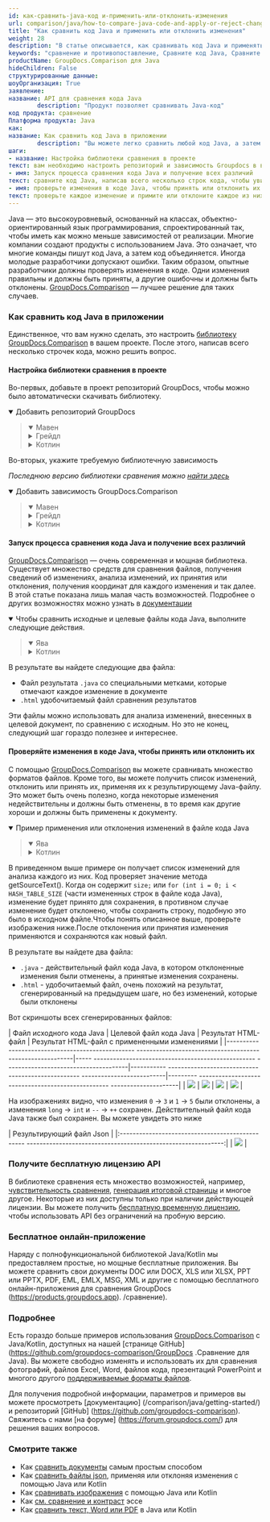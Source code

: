 ```yaml
---
id: как-сравнить-java-код и-применить-или-отклонить-изменения
url: comparison/java/how-to-compare-java-code-and-apply-or-reject-changes
title: "Как сравнить код Java и применить или отклонить изменения"
weight: 28
description: "В статье описывается, как сравнивать код Java и применять или отклонять изменения с помощью GroupDocs.Comparison."
keywords: "сравнение и противопоставление, Сравните код Java, Сравните Java с Kotlin и Java, Средство сравнения кода Java"
productName: GroupDocs.Comparison для Java
hideChildren: False
структурированные данные:
шоуОрганизация: True
заявление:
название: API для сравнения кода Java
        description: "Продукт позволяет сравнивать Java-код"
код продукта: сравнение
Платформа продукта: Java
как:
название: Как сравнить код Java в приложении
        description: "Вы можете легко сравнить любой код Java, а затем принять или отклонить изменения."
шаги:
- название: Настройка библиотеки сравнения в проекте
текст: вам необходимо настроить репозиторий и зависимость Groupdocs в вашем проекте
- имя: Запуск процесса сравнения кода Java и получение всех различий
текст: сравните код Java, написав всего несколько строк кода, чтобы увидеть разницу между ними.
- имя: проверьте изменения в коде Java, чтобы принять или отклонить их
текст: проверьте каждое изменение и примите или отклоните каждое из них, сохраняя действительный результирующий файл Java
---
```

Java — это высокоуровневый, основанный на классах, объектно-ориентированный язык программирования, спроектированный так, чтобы иметь как можно меньше зависимостей от реализации. Многие компании создают продукты с использованием Java. Это означает, что многие команды пишут код Java, а затем код объединяется. Иногда молодые разработчики допускают ошибки. Таким образом, опытные разработчики должны проверять изменения в коде. Одни изменения правильны и должны быть приняты, а другие ошибочны и должны быть отклонены. [GroupDocs.Comparison](https://products.groupdocs.com/comparison) — лучшее решение для таких случаев.

### Как сравнить код Java в приложении

Единственное, что вам нужно сделать, это настроить [библиотеку GroupDocs.Comparison](https://repository.groupdocs.com/comparison/) в вашем проекте. После этого, написав всего несколько строчек кода, можно решить вопрос.

#### Настройка библиотеки сравнения в проекте

Во-первых, добавьте в проект репозиторий GroupDocs, чтобы можно было автоматически скачивать библиотеку.

<details open><summary>Добавить репозиторий GroupDocs</summary><blockquote>
<details open><summary>Мавен</summary>

<script src="https://gist.github.com/groupdocs-comparison-gists/9de00b81ae5dd326fc85fecb5c1220a6.js"></script>

</details>
<details><summary>Грейдл</summary>

<script src="https://gist.github.com/groupdocs-comparison-gists/15f77ae825f310acd9cad555dcea0019.js"></script>

</details>
<details><summary>Котлин</summary>

<script src="https://gist.github.com/groupdocs-comparison-gists/ad7ad48d4e7f9f60e858c7ba546f3745.js"></script>

</details>
</blockquote></details>

Во-вторых, укажите требуемую библиотечную зависимость

_Последнюю версию библиотеки сравнения можно [найти здесь](https://repository.groupdocs.com/comparison/)_

<details open><summary>Добавить зависимость GroupDocs.Comparison</summary><blockquote>
<details open><summary>Мавен</summary>

<script src="https://gist.github.com/groupdocs-comparison-gists/f4d8f0b56d1dfa24dea18c68cd9d8001.js"></script>

</details>
<details><summary>Грейдл</summary>

<script src="https://gist.github.com/groupdocs-comparison-gists/b760d58061daa45d9b211e2701aa52b5.js"></script>

</details>
<details><summary>Котлин</summary>

<script src="https://gist.github.com/groupdocs-comparison-gists/b20a9f70c3442ca586a95b00a778a464.js"></script>

</details>
</blockquote></details>

#### Запуск процесса сравнения кода Java и получение всех различий

[GroupDocs.Comparison](https://products.groupdocs.com/comparison) — очень современная и мощная библиотека. Существует множество средств для сравнения файлов, получения сведений об изменениях, анализа изменений, их принятия или отклонения, получения координат для каждого изменения и так далее. В этой статье показана лишь малая часть возможностей. Подробнее о других возможностях можно узнать в [документации](/comparison/java/getting-started/)

<details open><summary>Чтобы сравнить исходные и целевые файлы кода Java, выполните следующие действия.</summary><blockquote>
<details open><summary>Ява</summary>

<script src="https://gist.github.com/groupdocs-comparison-gists/78372877c238f2227f5c489e698ef695.js"></script>

</details>
<details><summary>Котлин</summary>

<script src="https://gist.github.com/groupdocs-comparison-gists/a865cf6080a512b0b1cb4534e74e75f6.js"></script>

</details>
</blockquote></details>

В результате вы найдете следующие два файла:

* Файл результата `.java` со специальными метками, которые отмечают каждое изменение в документе
* `.html` удобочитаемый файл сравнения результатов

Эти файлы можно использовать для анализа изменений, внесенных в целевой документ, по сравнению с исходным. Но это не конец, следующий шаг гораздо полезнее и интереснее.

#### Проверяйте изменения в коде Java, чтобы принять или отклонить их

С помощью [GroupDocs.Comparison](https://products.groupdocs.com/comparison) вы можете сравнивать множество форматов файлов. Кроме того, вы можете получить список изменений, отклонить или принять их, применяя их к результирующему Java-файлу. Это может быть очень полезно, когда некоторые изменения недействительны и должны быть отменены, в то время как другие хороши и должны быть применены к документу.

<details open><summary>Пример применения или отклонения изменений в файле кода Java</summary><blockquote>
<details open><summary>Ява</summary>

<script src="https://gist.github.com/groupdocs-comparison-gists/4c035f1ddf3932d8fc89ecc1519a3005.js"></script>

</details>
<details><summary>Котлин</summary>

<script src="https://gist.github.com/groupdocs-comparison-gists/c45c087baf5ca2bc7a848112e18180d7.js"></script>

</details>
</blockquote></details>

В приведенном выше примере он получает список изменений для анализа каждого из них. Код проверяет значение метода getSourceText(). Когда он содержит `size;` или `for (int i = 0; i < HASH_TABLE_SIZE` (части измененных строк в файле кода Java), изменение будет принято для сохранения, в противном случае изменение будет отклонено, чтобы сохранить строку, подобную это было в исходном файле.Чтобы понять описанное выше, проверьте изображения ниже.После отклонения или принятия изменения применяются и сохраняются как новый файл.

В результате вы найдете два файла:

* `.java` - действительный файл кода Java, в котором отклоненные изменения были отменены, а принятые изменения сохранены.
* `.html` - удобочитаемый файл, очень похожий на результат, сгенерированный на предыдущем шаге, но без изменений, которые были отклонены

Вот скриншоты всех сгенерированных файлов:

| Файл исходного кода Java | Целевой файл кода Java | Результат HTML-файл | Результат HTML-файл с примененными изменениями |
|------------------------------------------------- ----------------------------------------------------------|----- -------------------------------------------------- --------------------------------------|----------- -------------------------------------------------- --------------------------|--------- -------------------------------------------------- ---------------------|
| ![](/comparison/java/images/how-to-compare-java-code-and-apply-or-reject-changes-source.png) | ![](/comparison/java/images/how-to-compare-java-code-and-apply-or-reject-changes-target.png) | ![](/comparison/java/images/how-to-compare-java-code-and-apply-or-reject-changes-result.png) | ![](/comparison/java/images/how-to-compare-java-code-and-apply-or-reject-changes-applied.png) |

На изображениях видно, что изменения `0` -> `3` и `1` -> `5` были отклонены, а изменения `long` -> `int` и `--` -> `++` сохранен. Действительный файл кода Java также был сохранен. Вы можете увидеть это ниже

| Результирующий файл Json |
|:------------------------------------------------ -------------------------------------------------------------:|
| ![](/comparison/java/images/how-to-compare-java-code-and-apply-or-reject-changes-resultant.png) |

### Получите бесплатную лицензию API

В библиотеке сравнения есть множество возможностей, например, [чувствительность сравнения](/comparison/java/adjusting-comparison-sensitivity/), [генерация итоговой страницы](/comparison/java/get-only-summary-page/) и многое другое. Некоторые из них доступны только при наличии действующей лицензии. Вы можете получить [бесплатную временную лицензию](https://purchase.groupdocs.com/temporary-license), чтобы использовать API без ограничений на пробную версию.

### Бесплатное онлайн-приложение
Наряду с полнофункциональной библиотекой Java/Kotlin мы предоставляем простые, но мощные бесплатные приложения.
Вы можете сравнить свои документы DOC или DOCX, XLS или XLSX, PPT или PPTX, PDF, EML, EMLX, MSG, XML и другие с помощью бесплатного онлайн-приложения для сравнения GroupDocs (https://products.groupdocs.app). /сравнение).

### Подробнее

Есть гораздо больше примеров использования [GroupDocs.Comparison](https://products.groupdocs.com/comparison) с Java/Kotlin, доступных на нашей [странице GitHub](https://github.com/groupdocs-comparison/GroupDocs .Сравнение для Java). Вы можете свободно изменять и использовать их для сравнения фотографий, файлов Excel, Word, файлов кода, презентаций PowerPoint и многого другого [поддерживаемые форматы файлов](/comparison/java/supported-document-formats/).

Для получения подробной информации, параметров и примеров вы можете просмотреть [документацию] (/comparison/java/getting-started/) и репозиторий [GitHub] (https://github.com/groupdocs-comparison). Свяжитесь с нами [на форуме] (https://forum.groupdocs.com/) для решения ваших вопросов.

### Смотрите также

* Как [сравнить документы](/comparison/java/how-to-compare-documents-in-the-easiest-way) самым простым способом
* Как [сравнить файлы json](/comparison/java/how-to-compare-files-in-java-or-kotlin), применяя или отклоняя изменения с помощью Java или Kotlin
* Как [сравнивать изображения](/comparison/java/how-to-compare-images-using-java-or-kotlin) с помощью Java или Kotlin
* Как [см. сравнение и контраст](/comparison/java/how-to-see-comparison-and-contrast-of-essays) эссе
* Как [сравнить текст, Word или PDF](/comparison/java/how-to-compare-text-word-pdf-in-java-or-kotlin) в Java или Kotlin

